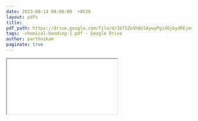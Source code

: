 ```yaml
---
date: 2023-08-14 00:00:00  +0530
layout: pdfs
title: 
pdf_path: https://drive.google.com/file/d/1bT5Zo5hWz5AywyPgiXGjbydREjmsu60Z/preview?usp=drive_link
tags: -chemical-bonding-1.pdf - Google Drive
author: parthnikam
paginate: true
---
```


<iframe class="embed-pdf" src="{{ page.pdf_path }}#toolbar=0" seamless="seamless" scrolling="no" style="overflow:hidden"></iframe>
